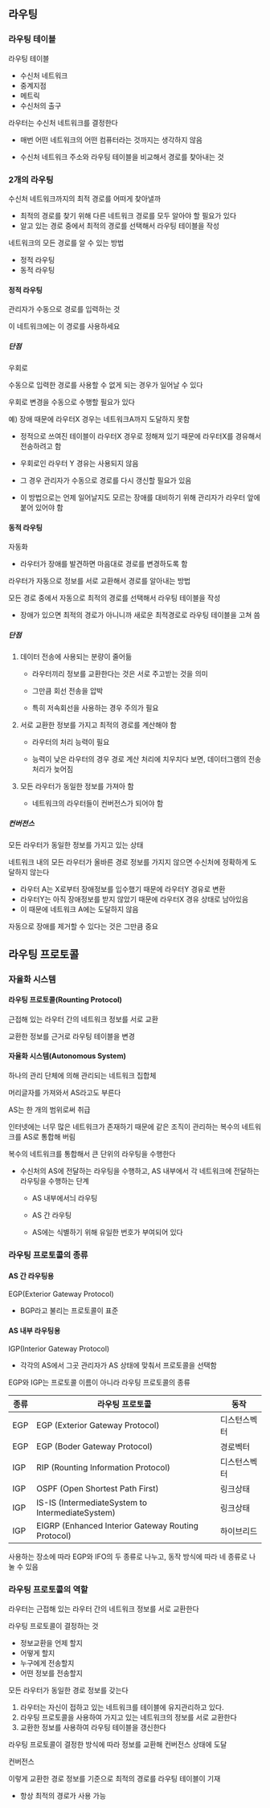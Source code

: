 ## 라우팅

### 라우팅 테이블

라우팅 테이블

- 수신처 네트워크
- 중계지점
- 메트릭
- 수신처의 출구

라우터는 수신처 네트워크를 결정한다

- 매번 어떤 네트워크의 어떤 컴퓨터라는 것까지는 생각하지 않음

- 수신처 네트워크 주소와 라우팅 테이블을 비교해서 경로를 찾아내는 것

### 2개의 라우팅

수신처 네트워크까지의 최적 경로를 어떠게 찾아낼까

- 최적의 경로를 찾기 위해 다른 네트워크 경로를 모두 알아야 할 필요가 있다
- 알고 있는 경로 중에서 최적의 경로를 선택해서 라우팅 테이블을 작성

네트워크의 모든 경로를 알 수 있는 방법

- 정적 라우팅
- 동적 라우팅

#### 정적 라우팅

관리자가 수동으로 경로를 입력하는 것

이 네트워크에는 이 경로를 사용하세요

##### 단점

우회로

수동으로 입력한 경로를 사용할 수 없게 되는 경우가 일어날 수 있다

우회로 변경을 수동으로 수행할 필요가 있다

예) 장애 때문에 라우터X 경우는 네트워크A까지 도달하지 못함

- 정적으로 쓰여진 테이블이 라우터X 경우로 정해져 있기 때문에 라우터X를 경유해서 전송하려고 함
- 우회로인 라우터 Y 경유는 사용되지 않음

- 그 경우 관리자가 수동으로 경로를 다시 갱신할 필요가 있음
- 이 방법으로는 언제 일어날지도 모르는 장애를 대비하기 위해 관리자가 라우터 앞에 붙어 있어야 함

#### 동적 라우팅

자동화

- 라우터가 장애를 발견하면 마음대로 경로를 변경하도록 함

라우터가 자동으로 정보를 서로 교환해서 경로를 알아내는 방법

모든 경로 중에서 자동으로 최적의 경로를 선택해서 라우팅 테이블을 작성

- 장애가 있으면 최적의 경로가 아니니까 새로운 최적경로로 라우팅 테이블을 고쳐 씀

##### 단점

1. 데이터 전송에 사용되는 분량이 줄어듦

   - 라우터끼리 정보를 교환한다는 것은 서로 주고받는 것을 의미

   - 그만큼 회선 전송을 압박

   - 특히 저속회선을 사용하는 경우 주의가 필요

2. 서로 교환한 정보를 가지고 최적의 경로를 계산해야 함

   - 라우터의 처리 능력이 필요

   - 능력이 낮은 라우터의 경우 경로 계산 처리에 치우치다 보면, 데이터그램의 전송처리가 늦어짐

3. 모든 라우터가 동일한 정보를 가져아 함
   - 네트워크의 라우터들이 컨버전스가 되어야 함

##### 컨버전스

모든 라우터가 동일한 정보를 가지고 있는 상태

네트워크 내의 모든 라우터가 올바른 경로 정보를 가지지 않으면 수신처에 정확하게 도달하지 않는다

- 라우터 A는 X로부터 장애정보를 입수했기 때문에  라우터Y 경유로 변환
- 라우터Y는 아직 장애정보를 받지 않았기 때문에 라우터X 경유 상태로 남아있음
- 이 때문에 네트워크 A에는 도달하지 않음

자동으로 장애를 제거할 수 있다는 것은 그만큼 중요

## 라우팅 프로토콜

### 자율화 시스템

#### 라우팅 프로토콜(Rounting Protocol)

근접해 있는 라우터 간의 네트워크 정보를 서로 교환

교환한 정보를 근거로 라우팅 테이블을 변경

#### 자율화 시스템(Autonomous System)

하나의 관리 단체에 의해 관리되는 네트워크 집합체

머리글자를 가져와서 AS라고도 부른다

AS는 한 개의 범위로써 취급

인터넷에는 너무 많은 네트워크가 존재하기 때문에 같은 조직이 관리하는 복수의 네트워크를 AS로 통합해 버림 

복수의 네트워크를 통합해서 큰 단위의 라우팅을 수행한다

- 수신처의 AS에 전달하는 라우팅을 수행하고, AS 내부에서 각 네트워크에 전달하는 라우팅을 수행하는 단계

  - AS 내부에서늬 라우팅

  - AS 간 라우팅

  - AS에는 식별하기 위해 유일한 번호가 부여되어 있다

### 라우팅 프로토콜의 종류

#### AS 간 라우팅용

EGP(Exterior Gateway Protocol)

- BGP라고 불리는 프로토콜이 표준

#### AS 내부 라우팅용

IGP(Interior Gateway Protocol)

- 각각의 AS에서 그곳 관리자가 AS 상태에 맞춰서 프로토콜을 선택함

EGP와 IGP는 프로토콜 이름이 아니라 라우팅 프로토콜의 종류

| 종류 | 라우팅 프로토콜                                    | 동작         |
| ---- | -------------------------------------------------- | ------------ |
| EGP  | EGP (Exterior Gateway Protocol)                    | 디스턴스벡터 |
| EGP  | EGP (Boder Gateway Protocol)                       | 경로벡터     |
| IGP  | RIP (Rounting Information Protocol)                | 디스턴스벡터 |
| IGP  | OSPF (Open Shortest Path First)                    | 링크상태     |
| IGP  | IS-IS (IntermediateSystem to IntermediateSystem)   | 링크상태     |
| IGP  | EIGRP (Enhanced Interior Gateway Routing Protocol) | 하이브리드   |

사용하는 장소에 따라 EGP와 IFO의 두 종류로 나누고, 동작 방식에 따라 네 종류로 나눌 수 있음

### 라우팅 프로토콜의 역할

라우터는 근접해 있는 라우터 간의 네트워크 정보를 서로 교환한다

라우팅 프로토콜이 결정하는 것

- 정보교환을 언제 할지
- 어떻게 할지
- 누구에게 전송할지
- 어떤 정보를 전송할지

모든 라우터가 동일한 경로 정보를 갖는다

1. 라우터는 자신이 접하고 있는 네트워크를 테이블에 유지관리하고 있다.
2. 라우팅 프로토콜을 사용하여 가지고 있는 네트워크의 정보를 서로 교환한다
3. 교환한 정보를 사용하여 라우팅 테이블을 갱신한다

라우팅 프로토콜이 결정한 방식에 따라 정보를 교환해 컨버전스 상태에 도달

컨버전스 

이렇게 교환한 경로 정보를 기준으로 최적의 경로를 라우팅 테이블이 기재

- 항상 최적의 경로가 사용 가능